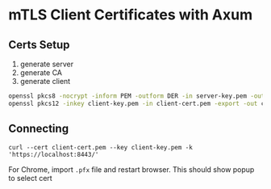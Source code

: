 # mTLS Client Certificates with Axum

## Certs Setup

1. generate server
2. generate CA
3. generate client

```sh
openssl pkcs8 -nocrypt -inform PEM -outform DER -in server-key.pem -out server-key.der
openssl pkcs12 -inkey client-key.pem -in client-cert.pem -export -out client.pfx
```

## Connecting

```
curl --cert client-cert.pem --key client-key.pem -k 'https://localhost:8443/'
```

For Chrome, import `.pfx` file and restart browser. This should show popup to select cert
